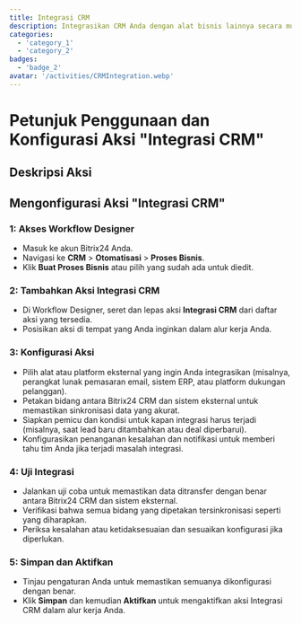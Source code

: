 ```yaml
---
title: Integrasi CRM
description: Integrasikan CRM Anda dengan alat bisnis lainnya secara mulus.
categories: 
  - 'category_1'
  - 'category_2'
badges: 
  - 'badge_2'
avatar: '/activities/CRMIntegration.webp'
---
```

# Petunjuk Penggunaan dan Konfigurasi Aksi "Integrasi CRM"

## Deskripsi Aksi

## **Mengonfigurasi Aksi "Integrasi CRM"**

### 1: Akses Workflow Designer
- Masuk ke akun Bitrix24 Anda.
- Navigasi ke **CRM** > **Otomatisasi** > **Proses Bisnis**.
- Klik **Buat Proses Bisnis** atau pilih yang sudah ada untuk diedit.

### 2: Tambahkan Aksi Integrasi CRM
- Di Workflow Designer, seret dan lepas aksi **Integrasi CRM** dari daftar aksi yang tersedia.
- Posisikan aksi di tempat yang Anda inginkan dalam alur kerja Anda.

### 3: Konfigurasi Aksi
- Pilih alat atau platform eksternal yang ingin Anda integrasikan (misalnya, perangkat lunak pemasaran email, sistem ERP, atau platform dukungan pelanggan).
- Petakan bidang antara Bitrix24 CRM dan sistem eksternal untuk memastikan sinkronisasi data yang akurat.
- Siapkan pemicu dan kondisi untuk kapan integrasi harus terjadi (misalnya, saat lead baru ditambahkan atau deal diperbarui).
- Konfigurasikan penanganan kesalahan dan notifikasi untuk memberi tahu tim Anda jika terjadi masalah integrasi.

### 4: Uji Integrasi
- Jalankan uji coba untuk memastikan data ditransfer dengan benar antara Bitrix24 CRM dan sistem eksternal.
- Verifikasi bahwa semua bidang yang dipetakan tersinkronisasi seperti yang diharapkan.
- Periksa kesalahan atau ketidaksesuaian dan sesuaikan konfigurasi jika diperlukan.

### 5: Simpan dan Aktifkan
- Tinjau pengaturan Anda untuk memastikan semuanya dikonfigurasi dengan benar.
- Klik **Simpan** dan kemudian **Aktifkan** untuk mengaktifkan aksi Integrasi CRM dalam alur kerja Anda.